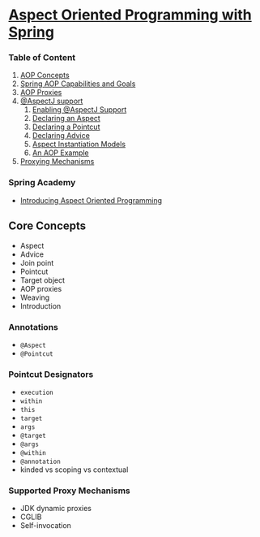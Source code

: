 # [Aspect Oriented Programming with Spring](https://docs.spring.io/spring-framework/reference/core/aop.html)

### Table of Content

1. [AOP Concepts](https://docs.spring.io/spring-framework/reference/core/aop/introduction-defn.html)
2. [Spring AOP Capabilities and Goals](https://docs.spring.io/spring-framework/reference/core/aop/introduction-spring-defn.html)
3. [AOP Proxies](https://docs.spring.io/spring-framework/reference/core/aop/introduction-proxies.html)
4. [@AspectJ support](https://docs.spring.io/spring-framework/reference/core/aop/ataspectj.html)
   1. [Enabling @AspectJ Support](https://docs.spring.io/spring-framework/reference/core/aop/ataspectj/aspectj-support.html)
   2. [Declaring an Aspect](https://docs.spring.io/spring-framework/reference/core/aop/ataspectj/at-aspectj.html)
   3. [Declaring a Pointcut](https://docs.spring.io/spring-framework/reference/core/aop/ataspectj/pointcuts.html)
   4. [Declaring Advice](https://docs.spring.io/spring-framework/reference/core/aop/ataspectj/advice.html)
   5. [Aspect Instantiation Models](https://docs.spring.io/spring-framework/reference/core/aop/ataspectj/instantiation-models.html)
   6. [An AOP Example](https://docs.spring.io/spring-framework/reference/core/aop/ataspectj/example.html)
5. [Proxying Mechanisms](https://docs.spring.io/spring-framework/reference/core/aop/proxying.html)

### Spring Academy
- [Introducing Aspect Oriented Programming](https://spring.academy/courses/spring-framework-essentials/lessons/spring-essentials-aop-what-aop-solve)


## Core Concepts
- Aspect
- Advice
- Join point
- Pointcut
- Target object
- AOP proxies
- Weaving
- Introduction

### Annotations
- `@Aspect`
- `@Pointcut`

### Pointcut Designators
- `execution`
- `within`
- `this`
- `target`
- `args`
- `@target`
- `@args`
- `@within`
- `@annotation`
- kinded vs scoping vs contextual

### Supported Proxy Mechanisms
- JDK dynamic proxies
- CGLIB
- Self-invocation